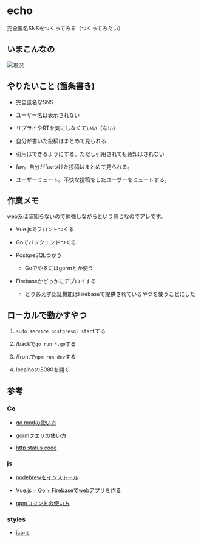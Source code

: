 # echo

完全匿名SNSをつくってみる（つくってみたい）

## いまこんなの

![現況](https://github.com/suihan74/echo/wiki/images/ss_2.png)

## やりたいこと (箇条書き)

- 完全匿名なSNS

- ユーザー名は表示されない

- リプライやRTを気にしなくていい（ない）

- 自分が書いた投稿はまとめて見られる

- 引用はできるようにする。ただし引用されても通知はされない

- fav。自分がfavつけた投稿はまとめて見られる。

- ユーザーミュート。不快な投稿をしたユーザーをミュートする。

## 作業メモ

web系ほぼ知らないので勉強しながらという感じなのでアレです。

- Vue.jsでフロントつくる

- Goでバックエンドつくる

- PostgreSQLつかう

  - Goでやるにはgormとか使う

- Firebaseかどっかにデプロイする

  - とりあえず認証機能はFirebaseで提供されているやつを使うことにした

## ローカルで動かすやつ

1. `sudo service postgresql start`する

2. /backで`go run *.go`する

3. /frontで`npm run dev`する

4. localhost:8080を開く

## 参考

### Go

- [go modの使い方](https://blog.mmmcorp.co.jp/blog/2019/10/10/go-mod/)

- [gormクエリの使い方](http://gorm.io/ja_JP/docs/query.html)

- [http status code](http://golang.jp/pkg/http)

### js

- [nodebrewをインストール](https://contents.shinonomekazan.com/tips/wsl-with-node.html#node-jsのインストール)

- [Vue.js + Go + Firebaseでwebアプリを作る](https://qiita.com/po3rin/items/d3e016d01162e9d9de80)

- [npmコマンドの使い方](https://qiita.com/wifecooky/items/c3be77e54233fcfca376)

### styles

- [icons](https://freedesignresources.net/100-free-minimal-line-icons/)
